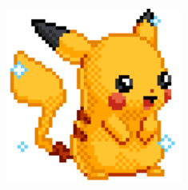 <img align="left" width="350" src="https://github.com/grace-cie/grace-cie/blob/main/pickachushiny.gif"><samp>
